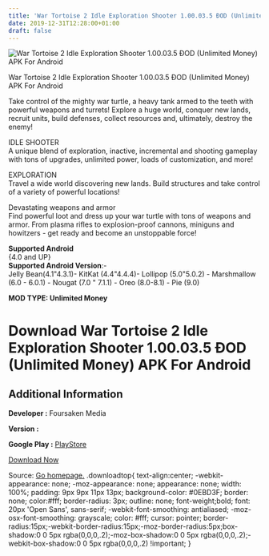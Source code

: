 ```yaml
---
title: 'War Tortoise 2 Idle Exploration Shooter 1.00.03.5 ÐOD (Unlimited Money) APK For Android'
date: 2019-12-31T12:28:00+01:00
draft: false
---
```


![War Tortoise 2 Idle Exploration Shooter 1.00.03.5 ÐOD (Unlimited Money) APK For Android](https://i0.wp.com/apkhome.net/wp-content/uploads/2019/12/War-Tortoise-2-Idle-Exploration-Shooter-1.00.03.5-ÐOD-Unlimited-Money.png "War Tortoise 2 Idle Exploration Shooter 1.00.03.5 ÐOD (Unlimited Money) APK For Android")

  

War Tortoise 2 Idle Exploration Shooter 1.00.03.5 ÐOD (Unlimited Money) APK For Android

Take control of the mighty war turtle, a heavy tank armed to the teeth with powerful weapons and turrets! Explore a huge world, conquer new lands, recruit units, build defenses, collect resources and, ultimately, destroy the enemy!

IDLE SHOOTER  
A unique blend of exploration, inactive, incremental and shooting gameplay with tons of upgrades, unlimited power, loads of customization, and more!

EXPLORATION  
Travel a wide world discovering new lands. Build structures and take control of a variety of powerful locations!

Devastating weapons and armor  
Find powerful loot and dress up your war turtle with tons of weapons and armor. From plasma rifles to explosion-proof cannons, miniguns and howitzers - get ready and become an unstoppable force!

**Supported Android**  
{4.0 and UP}  
**Supported Android Version**:-  
Jelly Bean(4.1"4.3.1)- KitKat (4.4"4.4.4)- Lollipop (5.0"5.0.2) - Marshmallow (6.0 - 6.0.1) - Nougat (7.0 " 7.1.1) - Oreo (8.0-8.1) - Pie (9.0)

**MOD TYPE: Unlimited Money**

Download War Tortoise 2 Idle Exploration Shooter 1.00.03.5 ÐOD (Unlimited Money) APK For Android
=================================================================================================

Additional Information
----------------------

**Developer :** Foursaken Media

**Version :**

**Google Play :** [PlayStore](https://play.google.com/store/apps/details?id=com.foursakenmedia.wartortoise2)

  

[Download Now](https://store4app.co/post/war-tortoise-2-idle-exploration-shooter-1-00-03-5-od-unlimited-money-apk-for-android_1577778204)

  
Source: [Go homepage.](https://store4app.co/post/war-tortoise-2-idle-exploration-shooter-1-00-03-5-od-unlimited-money-apk-for-android_1577778204) .downloadtop{ text-align:center; -webkit-appearance: none; -moz-appearance: none; appearance: none; width: 100%; padding: 9px 9px 11px 13px; background-color: #0EBD3F; border: none; color:#fff; border-radius: 3px; outline: none; font-weight;bold; font: 20px 'Open Sans', sans-serif; -webkit-font-smoothing: antialiased; -moz-osx-font-smoothing: grayscale; color: #fff; cursor: pointer; border-radius:15px;-webkit-border-radius:15px;-moz-border-radius:5px;box-shadow:0 0 5px rgba(0,0,0,.2);-moz-box-shadow:0 0 5px rgba(0,0,0,.2);-webkit-box-shadow:0 0 5px rgba(0,0,0,.2) !important; }